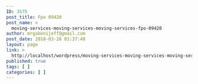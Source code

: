 ```yaml
---
ID: 3575
post_title: Fpo 09420
post_name: >
  moving-services-moving-services-moving-services-fpo-09420
author: mrgabonijeff@gmail.com
post_date: 2018-03-28 01:37:40
layout: page
link: >
  http://localhost/wordpress/moving-services-moving-services-moving-services-fpo-09420/
published: true
tags: [ ]
categories: [ ]
---
```

